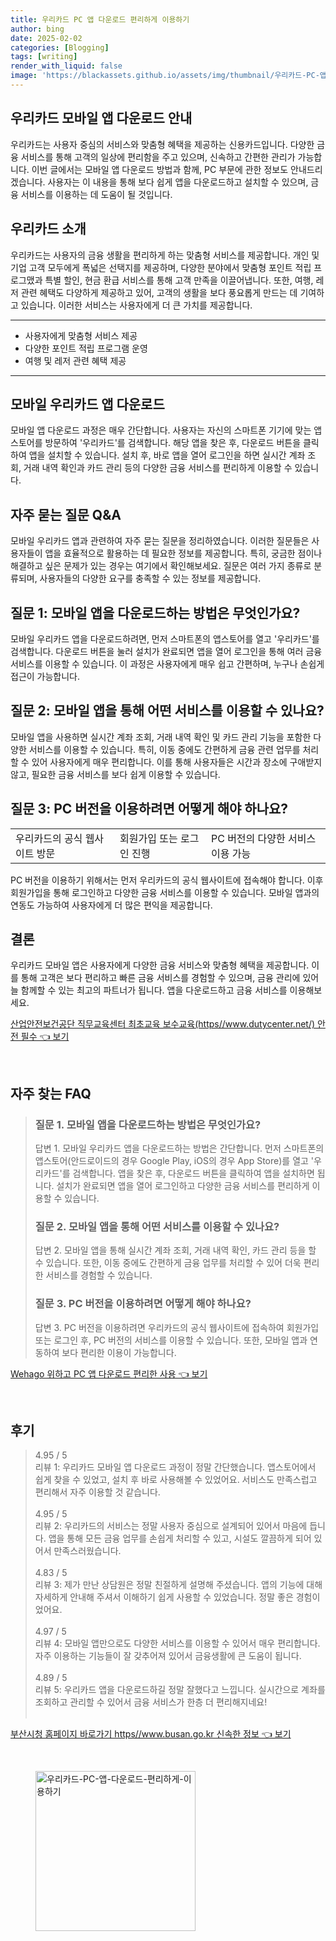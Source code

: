 ```yaml
---
title: 우리카드 PC 앱 다운로드 편리하게 이용하기
author: bing
date: 2025-02-02
categories: [Blogging]
tags: [writing]
render_with_liquid: false
image: 'https://blackassets.github.io/assets/img/thumbnail/우리카드-PC-앱-다운로드-편리하게-이용하기.webp'
---
```



<h2 id='우리카드_app_다운로드_안내'>우리카드 모바일 앱 다운로드 안내</h2>

<p>우리카드는 사용자 중심의 서비스와 맞춤형 혜택을 제공하는 신용카드입니다. 다양한 금융 서비스를 통해 고객의 일상에 편리함을 주고 있으며, 신속하고 간편한 관리가 가능합니다. 이번 글에서는 모바일 앱 다운로드 방법과 함께, PC 부문에 관한 정보도 안내드리겠습니다. 사용자는 이 내용을 통해 보다 쉽게 앱을 다운로드하고 설치할 수 있으며, 금융 서비스를 이용하는 데 도움이 될 것입니다.</p>

<h2 id='우리카드_소개'>우리카드 소개</h2>

<p>우리카드는 사용자의 금융 생활을 편리하게 하는 맞춤형 서비스를 제공합니다. 개인 및 기업 고객 모두에게 폭넓은 선택지를 제공하며, 다양한 분야에서 맞춤형 포인트 적립 프로그맸과 특별 할인, 현금 환급 서비스를 통해 고객 만족을 이끌어냅니다. 또한, 여행, 레저 관련 혜택도 다양하게 제공하고 있어, 고객의 생활을 보다 풍요롭게 만드는 데 기여하고 있습니다. 이러한 서비스는 사용자에게 더 큰 가치를 제공합니다.</p>

<hr />

<ul>
    <li>사용자에게 맞춤형 서비스 제공</li>
    <li>다양한 포인트 적립 프로그램 운영</li>
    <li>여행 및 레저 관련 혜택 제공</li>
</ul>

<hr />

<h2 id='모바일_우리카드_앱_다운로드'>모바일 우리카드 앱 다운로드</h2>

<p>모바일 앱 다운로드 과정은 매우 간단합니다. 사용자는 자신의 스마트폰 기기에 맞는 앱스토어를 방문하여 '우리카드'를 검색합니다. 해당 앱을 찾은 후, 다운로드 버튼을 클릭하여 앱을 설치할 수 있습니다. 설치 후, 바로 앱을 열어 로그인을 하면 실시간 계좌 조회, 거래 내역 확인과 카드 관리 등의 다양한 금융 서비스를 편리하게 이용할 수 있습니다.</p>

<h2 id='자주_묻는_질문'>자주 묻는 질문 Q&A</h2>

<p>모바일 우리카드 앱과 관련하여 자주 묻는 질문을 정리하였습니다. 이러한 질문들은 사용자들이 앱을 효율적으로 활용하는 데 필요한 정보를 제공합니다. 특히, 궁금한 점이나 해결하고 싶은 문제가 있는 경우는 여기에서 확인해보세요. 질문은 여러 가지 종류로 분류되며, 사용자들의 다양한 요구를 충족할 수 있는 정보를 제공합니다.</p>

<h2 id='질문_1'>질문 1: 모바일 앱을 다운로드하는 방법은 무엇인가요?</h2>

<p>모바일 우리카드 앱을 다운로드하려면, 먼저 스마트폰의 앱스토어를 열고 '우리카드'를 검색합니다. 다운로드 버튼을 눌러 설치가 완료되면 앱을 열어 로그인을 통해 여러 금융 서비스를 이용할 수 있습니다. 이 과정은 사용자에게 매우 쉽고 간편하며, 누구나 손쉽게 접근이 가능합니다.</p>

<h2 id='질문_2'>질문 2: 모바일 앱을 통해 어떤 서비스를 이용할 수 있나요?</h2>

<p>모바일 앱을 사용하면 실시간 계좌 조회, 거래 내역 확인 및 카드 관리 기능을 포함한 다양한 서비스를 이용할 수 있습니다. 특히, 이동 중에도 간편하게 금융 관련 업무를 처리할 수 있어 사용자에게 매우 편리합니다. 이를 통해 사용자들은 시간과 장소에 구애받지 않고, 필요한 금융 서비스를 보다 쉽게 이용할 수 있습니다.</p>

<h2 id='질문_3'>질문 3: PC 버전을 이용하려면 어떻게 해야 하나요?</h2>

<table>
    <tr>
        <td>우리카드의 공식 웹사이트 방문</td>
        <td>회원가입 또는 로그인 진행</td>
        <td>PC 버전의 다양한 서비스 이용 가능</td>
    </tr>
</table>

<p>PC 버전을 이용하기 위해서는 먼저 우리카드의 공식 웹사이트에 접속해야 합니다. 이후 회원가입을 통해 로그인하고 다양한 금융 서비스를 이용할 수 있습니다. 모바일 앱과의 연동도 가능하여 사용자에게 더 많은 편익을 제공합니다.</p>

<h2 id='결론'>결론</h2>

<p>우리카드 모바일 앱은 사용자에게 다양한 금융 서비스와 맞춤형 혜택을 제공합니다. 이를 통해 고객은 보다 편리하고 빠른 금융 서비스를 경험할 수 있으며, 금융 관리에 있어 늘 함께할 수 있는 최고의 파트너가 됩니다. 앱을 다운로드하고 금융 서비스를 이용해보세요.</p>


<p><a class="click-button" title="산업안전보건공단 직무교육센터 최초교육 보수교육(https//www.dutycenter.net/) 안전 필수" href="https://blackassets.github.io/posts/%EC%82%B0%EC%97%85%EC%95%88%EC%A0%84%EB%B3%B4%EA%B1%B4%EA%B3%B5%EB%8B%A8-%EC%A7%81%EB%AC%B4%EA%B5%90%EC%9C%A1%EC%84%BC%ED%84%B0-%EC%B5%9C%EC%B4%88%EA%B5%90%EC%9C%A1-%EB%B3%B4%EC%88%98%EA%B5%90%EC%9C%A1(httpswww.dutycenter.net)-%EC%95%88%EC%A0%84-%ED%95%84%EC%88%98/" rel="dofollow">산업안전보건공단 직무교육센터 최초교육 보수교육(https//www.dutycenter.net/) 안전 필수 👈 보기</a></p><br>
<h2 id='자주_찾는_FAQ'>자주 찾는 FAQ</h2>
<div itemscope="" itemtype="https://schema.org/FAQPage"> 
<blockquote> 
<div itemscope="" itemprop="mainEntity" itemtype="https://schema.org/Question"> 
<h3 itemprop="name">질문 1. 모바일 앱을 다운로드하는 방법은 무엇인가요?</h3> 
<div itemscope="" itemprop="acceptedAnswer" itemtype="https://schema.org/Answer"> 
<span itemprop="text"> 
<p>답변 1. 모바일 우리카드 앱을 다운로드하는 방법은 간단합니다. 먼저 스마트폰의 앱스토어(안드로이드의 경우 Google Play, iOS의 경우 App Store)를 열고 '우리카드'를 검색합니다. 앱을 찾은 후, 다운로드 버튼을 클릭하여 앱을 설치하면 됩니다. 설치가 완료되면 앱을 열어 로그인하고 다양한 금융 서비스를 편리하게 이용할 수 있습니다.</p> 
</span> 
</div> 
</div> 
<div itemscope="" itemprop="mainEntity" itemtype="https://schema.org/Question"> 
<h3 itemprop="name">질문 2. 모바일 앱을 통해 어떤 서비스를 이용할 수 있나요?</h3> 
<div itemscope="" itemprop="acceptedAnswer" itemtype="https://schema.org/Answer"> 
<span itemprop="text"> 
<p>답변 2. 모바일 앱을 통해 실시간 계좌 조회, 거래 내역 확인, 카드 관리 등을 할 수 있습니다. 또한, 이동 중에도 간편하게 금융 업무를 처리할 수 있어 더욱 편리한 서비스를 경험할 수 있습니다.</p> 
</span> 
</div> 
</div> 
<div itemscope="" itemprop="mainEntity" itemtype="https://schema.org/Question"> 
<h3 itemprop="name">질문 3. PC 버전을 이용하려면 어떻게 해야 하나요?</h3> 
<div itemscope="" itemprop="acceptedAnswer" itemtype="https://schema.org/Answer"> 
<span itemprop="text"> 
<p>답변 3. PC 버전을 이용하려면 우리카드의 공식 웹사이트에 접속하여 회원가입 또는 로그인 후, PC 버전의 서비스를 이용할 수 있습니다. 또한, 모바일 앱과 연동하여 보다 편리한 이용이 가능합니다.</p> 
</span> 
</div> 
</div> 
</blockquote> 
</div>
<p><a class="click-button" title="Wehago 위하고 PC 앱 다운로드 편리한 사용" href="https://blackassets.github.io/posts/Wehago-%EC%9C%84%ED%95%98%EA%B3%A0-PC-%EC%95%B1-%EB%8B%A4%EC%9A%B4%EB%A1%9C%EB%93%9C-%ED%8E%B8%EB%A6%AC%ED%95%9C-%EC%82%AC%EC%9A%A9/" rel="dofollow">Wehago 위하고 PC 앱 다운로드 편리한 사용 👈 보기</a></p><br>
<h2 id='후기'>후기</h2>
<div itemscope itemtype="https://schema.org/Product">
  <blockquote>
  <div itemprop="review" itemscope itemtype="https://schema.org/Review">
      <div itemprop="reviewRating" itemscope itemtype="https://schema.org/Rating"> <span itemprop="ratingValue">4.95</span> / <span itemprop="bestRating">5</span> </div>
      <span itemprop="reviewBody">리뷰 1: 우리카드 모바일 앱 다운로드 과정이 정말 간단했습니다. 앱스토어에서 쉽게 찾을 수 있었고, 설치 후 바로 사용해볼 수 있었어요. 서비스도 만족스럽고 편리해서 자주 이용할 것 같습니다.</span>
  </div>
  <br>
  <div itemprop="review" itemscope itemtype="https://schema.org/Review">
      <div itemprop="reviewRating" itemscope itemtype="https://schema.org/Rating"> <span itemprop="ratingValue">4.95</span> / <span itemprop="bestRating">5</span> </div>
      <span itemprop="reviewBody">리뷰 2: 우리카드의 서비스는 정말 사용자 중심으로 설계되어 있어서 마음에 듭니다. 앱을 통해 모든 금융 업무를 손쉽게 처리할 수 있고, 시설도 깔끔하게 되어 있어서 만족스러웠습니다.</span>
  </div>
  <br>
  <div itemprop="review" itemscope itemtype="https://schema.org/Review">
      <div itemprop="reviewRating" itemscope itemtype="https://schema.org/Rating"> <span itemprop="ratingValue">4.83</span> / <span itemprop="bestRating">5</span> </div>
      <span itemprop="reviewBody">리뷰 3: 제가 만난 상담원은 정말 친절하게 설명해 주셨습니다. 앱의 기능에 대해 자세하게 안내해 주셔서 이해하기 쉽게 사용할 수 있었습니다. 정말 좋은 경험이었어요.</span>
  </div>
  <br>
  <div itemprop="review" itemscope itemtype="https://schema.org/Review">
      <div itemprop="reviewRating" itemscope itemtype="https://schema.org/Rating"> <span itemprop="ratingValue">4.97</span> / <span itemprop="bestRating">5</span> </div>
      <span itemprop="reviewBody">리뷰 4: 모바일 앱만으로도 다양한 서비스를 이용할 수 있어서 매우 편리합니다. 자주 이용하는 기능들이 잘 갖추어져 있어서 금융생활에 큰 도움이 됩니다.</span>
  </div>
  <br>
  <div itemprop="review" itemscope itemtype="https://schema.org/Review">
      <div itemprop="reviewRating" itemscope itemtype="https://schema.org/Rating"> <span itemprop="ratingValue">4.89</span> / <span itemprop="bestRating">5</span> </div>
      <span itemprop="reviewBody">리뷰 5: 우리카드 앱을 다운로드하길 정말 잘했다고 느낍니다. 실시간으로 계좌를 조회하고 관리할 수 있어서 금융 서비스가 한층 더 편리해지네요!</span>
  </div>
  <br>
  </blockquote>
</div>
<p><a class="click-button" title="부산시청 홈페이지 바로가기 https//www.busan.go.kr 신속한 정보" href="https://blackassets.github.io/posts/%EB%B6%80%EC%82%B0%EC%8B%9C%EC%B2%AD-%ED%99%88%ED%8E%98%EC%9D%B4%EC%A7%80-%EB%B0%94%EB%A1%9C%EA%B0%80%EA%B8%B0-httpswww.busan.go.kr-%EC%8B%A0%EC%86%8D%ED%95%9C-%EC%A0%95%EB%B3%B4/" rel="dofollow">부산시청 홈페이지 바로가기 https//www.busan.go.kr 신속한 정보 👈 보기</a></p><br>
<figure class="image"><img src="https://blackassets.github.io/assets/img/thumbnail/우리카드-PC-앱-다운로드-편리하게-이용하기.webp" alt="우리카드-PC-앱-다운로드-편리하게-이용하기" width="256" height="256"></figure>
